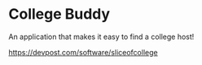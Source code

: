 # College Buddy

An application that makes it easy to find a college host!

https://devpost.com/software/sliceofcollege
